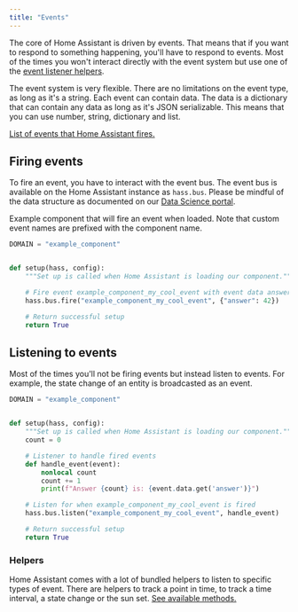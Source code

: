 ```yaml
---
title: "Events"
---
```


The core of Home Assistant is driven by events. That means that if you want to respond to something happening, you'll have to respond to events. Most of the times you won't interact directly with the event system but use one of the [event listener helpers][helpers].

The event system is very flexible. There are no limitations on the event type, as long as it's a string. Each event can contain data. The data is a dictionary that can contain any data as long as it's JSON serializable. This means that you can use number, string, dictionary and list.

[List of events that Home Assistant fires.][object]

## Firing events

To fire an event, you have to interact with the event bus. The event bus is available on the Home Assistant instance as `hass.bus`. Please be mindful of the data structure as documented on our [Data Science portal](https://data.home-assistant.io/docs/events/#database-table).

Example component that will fire an event when loaded. Note that custom event names are prefixed with the component name.

```python
DOMAIN = "example_component"


def setup(hass, config):
    """Set up is called when Home Assistant is loading our component."""

    # Fire event example_component_my_cool_event with event data answer=42
    hass.bus.fire("example_component_my_cool_event", {"answer": 42})

    # Return successful setup
    return True
```

## Listening to events

Most of the times you'll not be firing events but instead listen to events. For example, the state change of an entity is broadcasted as an event.

```python
DOMAIN = "example_component"


def setup(hass, config):
    """Set up is called when Home Assistant is loading our component."""
    count = 0

    # Listener to handle fired events
    def handle_event(event):
        nonlocal count
        count += 1
        print(f"Answer {count} is: {event.data.get('answer')}")

    # Listen for when example_component_my_cool_event is fired
    hass.bus.listen("example_component_my_cool_event", handle_event)

    # Return successful setup
    return True
```

### Helpers

Home Assistant comes with a lot of bundled helpers to listen to specific types of event. There are helpers to track a point in time, to track a time interval, a state change or the sun set. [See available methods.][helpers]

[helpers]: https://developers.home-assistant.io/docs/integration_listen_events?_highlight=helper#available-event-helpers
[object]: https://www.home-assistant.io/docs/configuration/events/

